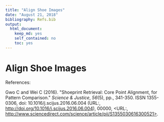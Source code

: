 ```yaml
---
title: "Align Shoe Images"
date: "August 21, 2018"
bibliography: Refs.bib
output: 
  html_document: 
    keep_md: yes
    self_contained: no
    toc: yes
---
```







# Align Shoe Images

References:

Gwo C and Wei C (2016). "Shoeprint Retrieval: Core Point Alignment, for Pattern Comparison." _Science \& Justice_, *56*(5), pp., 341-350. ISSN 1355-0306, doi: 10.1016/j.scijus.2016.06.004 (URL:, http://doi.org/10.1016/j.scijus.2016.06.004), 00000, <URL:, http://www.sciencedirect.com/science/article/pii/S1355030616300521>.
